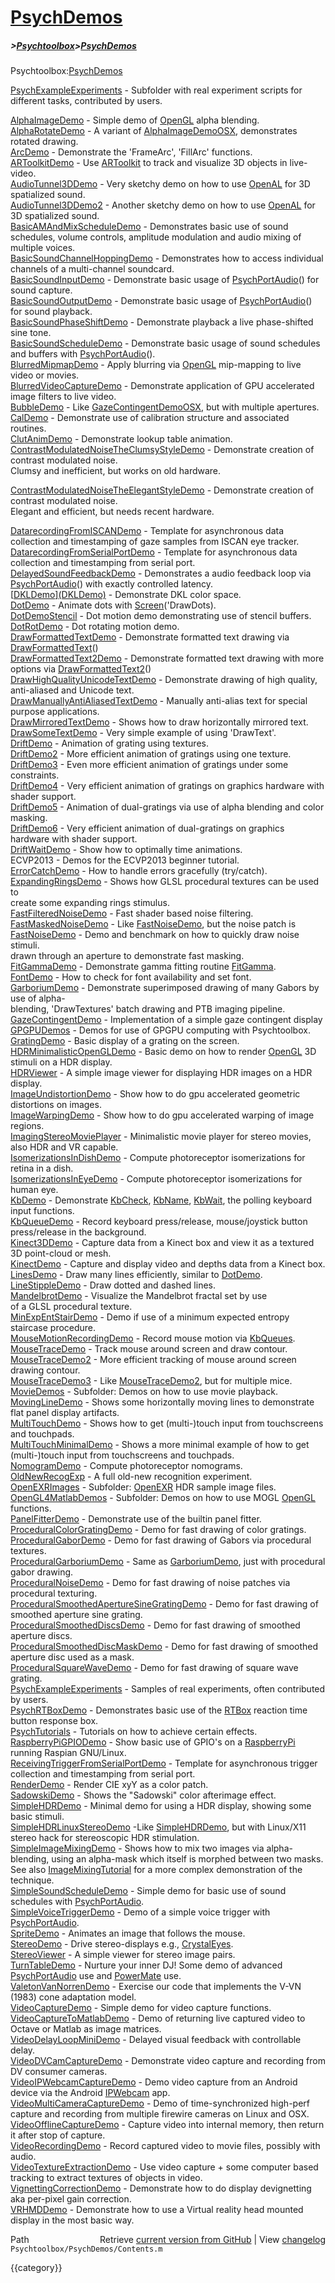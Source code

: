 # [PsychDemos](PsychDemos)
##### >[Psychtoolbox](Psychtoolbox)>[PsychDemos](PsychDemos)

Psychtoolbox:[PsychDemos](PsychDemos)  
  
  
  
   [PsychExampleExperiments](PsychExampleExperiments) - Subfolder with real experiment scripts for  
                             different tasks, contributed by users.  
  
   [AlphaImageDemo](AlphaImageDemo)          - Simple demo of [OpenGL](OpenGL) alpha blending.  
   [AlphaRotateDemo](AlphaRotateDemo)         - A variant of [AlphaImageDemoOSX](AlphaImageDemoOSX), demonstrates rotated drawing.  
   [ArcDemo](ArcDemo)                 - Demonstrate the 'FrameArc', 'FillArc' functions.  
   [ARToolkitDemo](ARToolkitDemo)           - Use [ARToolkit](ARToolkit) to track and visualize 3D objects in live-video.  
   [AudioTunnel3DDemo](AudioTunnel3DDemo)       - Very sketchy demo on how to use [OpenAL](OpenAL) for 3D spatialized sound.  
   [AudioTunnel3DDemo2](AudioTunnel3DDemo2)      - Another sketchy demo on how to use [OpenAL](OpenAL) for 3D spatialized sound.  
   [BasicAMAndMixScheduleDemo](BasicAMAndMixScheduleDemo) - Demonstrates basic use of sound schedules, volume controls, amplitude modulation and audio mixing of multiple voices.  
   [BasicSoundChannelHoppingDemo](BasicSoundChannelHoppingDemo) - Demonstrates how to access individual channels of a multi-channel soundcard.  
   [BasicSoundInputDemo](BasicSoundInputDemo)     - Demonstrate basic usage of [PsychPortAudio](PsychPortAudio)() for sound capture.  
   [BasicSoundOutputDemo](BasicSoundOutputDemo)    - Demonstrate basic usage of [PsychPortAudio](PsychPortAudio)() for sound playback.  
   [BasicSoundPhaseShiftDemo](BasicSoundPhaseShiftDemo) - Demonstrate playback a live phase-shifted sine tone.  
   [BasicSoundScheduleDemo](BasicSoundScheduleDemo)  - Demonstrate basic usage of sound schedules and buffers with [PsychPortAudio](PsychPortAudio)().  
   [BlurredMipmapDemo](BlurredMipmapDemo)       - Apply blurring via [OpenGL](OpenGL) mip-mapping to live video or movies.  
   [BlurredVideoCaptureDemo](BlurredVideoCaptureDemo) - Demonstrate application of GPU accelerated image filters to live video.  
   [BubbleDemo](BubbleDemo)              - Like [GazeContingentDemoOSX](GazeContingentDemoOSX), but with multiple apertures.  
   [CalDemo](CalDemo)                 - Demonstrate use of calibration structure and associated routines.  
   [ClutAnimDemo](ClutAnimDemo)            - Demonstrate lookup table animation.  
   [ContrastModulatedNoiseTheClumsyStyleDemo](ContrastModulatedNoiseTheClumsyStyleDemo) - Demonstrate creation of contrast modulated noise.  
                                              Clumsy and inefficient, but works on old hardware.  
  
   [ContrastModulatedNoiseTheElegantStyleDemo](ContrastModulatedNoiseTheElegantStyleDemo) - Demonstrate creation of contrast modulated noise.  
                                               Elegant and efficient, but needs recent hardware.  
  
   [DatarecordingFromISCANDemo](DatarecordingFromISCANDemo) - Template for asynchronous data collection and timestamping of gaze samples from ISCAN eye tracker.  
   [DatarecordingFromSerialPortDemo](DatarecordingFromSerialPortDemo) - Template for asynchronous data collection and timestamping from serial port.  
   [DelayedSoundFeedbackDemo](DelayedSoundFeedbackDemo) - Demonstrates a audio feedback loop via [PsychPortAudio](PsychPortAudio)() with exactly controlled latency.  
   [[DKLDemo](DKLDemo)][(DKLDemo)]((DKLDemo))                 - Demonstrate DKL color space.  
   [DotDemo](DotDemo)                 - Animate dots with [Screen](Screen)('DrawDots).  
   [DotDemoStencil](DotDemoStencil)          - Dot motion demo demonstrating use of stencil buffers.  
   [DotRotDemo](DotRotDemo)              - Dot rotating motion demo.  
   [DrawFormattedTextDemo](DrawFormattedTextDemo)   - Demonstrate formatted text drawing via [DrawFormattedText](DrawFormattedText)()  
   [DrawFormattedText2Demo](DrawFormattedText2Demo)  - Demonstrate formatted text drawing with more options via [DrawFormattedText2](DrawFormattedText2)()  
   [DrawHighQualityUnicodeTextDemo](DrawHighQualityUnicodeTextDemo) - Demonstrate drawing of high quality, anti-aliased and Unicode text.  
   [DrawManuallyAntiAliasedTextDemo](DrawManuallyAntiAliasedTextDemo) - Manually anti-alias text for special purpose applications.  
   [DrawMirroredTextDemo](DrawMirroredTextDemo)    - Shows how to draw horizontally mirrored text.  
   [DrawSomeTextDemo](DrawSomeTextDemo)        - Very simple example of using 'DrawText'.  
   [DriftDemo](DriftDemo)               - Animation of grating using textures.  
   [DriftDemo2](DriftDemo2)              - More efficient animation of gratings using one texture.  
   [DriftDemo3](DriftDemo3)              - Even more efficient animation of gratings under some constraints.  
   [DriftDemo4](DriftDemo4)              - Very efficient animation of gratings on graphics hardware with shader support.  
   [DriftDemo5](DriftDemo5)              - Animation of dual-gratings via use of alpha blending and color masking.  
   [DriftDemo6](DriftDemo6)              - Very efficient animation of dual-gratings on graphics hardware with shader support.  
   [DriftWaitDemo](DriftWaitDemo)           - Show how to optimally time animations.  
   ECVP2013                - Demos for the ECVP2013 beginner tutorial.  
   [ErrorCatchDemo](ErrorCatchDemo)          - How to handle errors gracefully (try/catch).  
   [ExpandingRingsDemo](ExpandingRingsDemo)      - Shows how GLSL procedural textures can be used to  
                             create some expanding rings stimulus.  
   [FastFilteredNoiseDemo](FastFilteredNoiseDemo)   - Fast shader based noise filtering.  
   [FastMaskedNoiseDemo](FastMaskedNoiseDemo)     - Like [FastNoiseDemo](FastNoiseDemo), but the noise patch is  
   [FastNoiseDemo](FastNoiseDemo)           - Demo and benchmark on how to quickly draw noise stimuli.  
                             drawn through an aperture to demonstrate fast masking.  
   [FitGammaDemo](FitGammaDemo)            - Demonstrate gamma fitting routine [FitGamma](FitGamma).  
   [FontDemo](FontDemo)                - How to check for font availability and set font.  
   [GarboriumDemo](GarboriumDemo)           - Demonstrate superimposed drawing of many Gabors by use of alpha-  
                             blending, 'DrawTextures' batch drawing and PTB imaging pipeline.  
   [GazeContingentDemo](GazeContingentDemo)      - Implementation of a simple gaze contingent display  
   [GPGPUDemos](GPGPUDemos)              - Demos for use of GPGPU computing with Psychtoolbox.  
   [GratingDemo](GratingDemo)             - Basic display of a grating on the screen.  
   [HDRMinimalisticOpenGLDemo](HDRMinimalisticOpenGLDemo) - Basic demo on how to render [OpenGL](OpenGL) 3D stimuli on a HDR display.  
   [HDRViewer](HDRViewer)               - A simple image viewer for displaying HDR images on a HDR display.  
   [ImageUndistortionDemo](ImageUndistortionDemo)   - Show how to do gpu accelerated geometric distortions on images.  
   [ImageWarpingDemo](ImageWarpingDemo)        - Show how to do gpu accelerated warping of image regions.  
   [ImagingStereoMoviePlayer](ImagingStereoMoviePlayer) - Minimalistic movie player for stereo movies, also HDR and VR capable.  
   [IsomerizationsInDishDemo](IsomerizationsInDishDemo) - Compute photoreceptor isomerizations for retina in a dish.  
   [IsomerizationsInEyeDemo](IsomerizationsInEyeDemo)  - Compute photoreceptor isomerizations for human eye.  
   [KbDemo](KbDemo)                  - Demonstrate [KbCheck](KbCheck), [KbName](KbName), [KbWait](KbWait), the polling keyboard input functions.  
   [KbQueueDemo](KbQueueDemo)             - Record keyboard press/release, mouse/joystick button press/release in the background.  
   [Kinect3DDemo](Kinect3DDemo)            - Capture data from a Kinect box and view it as a textured 3D point-cloud or mesh.  
   [KinectDemo](KinectDemo)              - Capture and display video and depths data from a Kinect box.  
   [LinesDemo](LinesDemo)               - Draw many lines efficiently, similar to [DotDemo](DotDemo).  
   [LineStippleDemo](LineStippleDemo)         - Draw dotted and dashed lines.  
   [MandelbrotDemo](MandelbrotDemo)          - Visualize the Mandelbrot fractal set by use  
                             of a GLSL procedural texture.  
   [MinExpEntStairDemo](MinExpEntStairDemo)      - Demo if use of a  minimum expected entropy staircase procedure.  
   [MouseMotionRecordingDemo](MouseMotionRecordingDemo) - Record mouse motion via [KbQueues](KbQueues).  
   [MouseTraceDemo](MouseTraceDemo)          - Track mouse around screen and draw contour.  
   [MouseTraceDemo2](MouseTraceDemo2)         - More efficient tracking of mouse around screen drawing contour.  
   [MouseTraceDemo3](MouseTraceDemo3)         - Like [MouseTraceDemo2](MouseTraceDemo2), but for multiple mice.  
   [MovieDemos](MovieDemos)              - Subfolder: Demos on how to use movie playback.  
   [MovingLineDemo](MovingLineDemo)          - Shows some horizontally moving lines to demonstrate flat panel display artifacts.  
   [MultiTouchDemo](MultiTouchDemo)          - Shows how to get (multi-)touch input from touchscreens and touchpads.  
   [MultiTouchMinimalDemo](MultiTouchMinimalDemo)   - Shows a more minimal example of how to get (multi-)touch input from touchscreens and touchpads.  
   [NomogramDemo](NomogramDemo)            - Compute photoreceptor nomograms.  
   [OldNewRecogExp](OldNewRecogExp)          - A full old-new recognition experiment.  
   [OpenEXRImages](OpenEXRImages)           - Subfolder: [OpenEXR](OpenEXR) HDR sample image files.  
   [OpenGL4MatlabDemos](OpenGL4MatlabDemos)      - Subfolder: Demos on how to use MOGL [OpenGL](OpenGL) functions.  
   [PanelFitterDemo](PanelFitterDemo)         - Demonstrate use of the builtin panel fitter.  
   [ProceduralColorGratingDemo](ProceduralColorGratingDemo) - Demo for fast drawing of color gratings.  
   [ProceduralGaborDemo](ProceduralGaborDemo)     - Demo for fast drawing of Gabors via procedural textures.  
   [ProceduralGarboriumDemo](ProceduralGarboriumDemo) - Same as [GarboriumDemo](GarboriumDemo), just with procedural gabor drawing.  
   [ProceduralNoiseDemo](ProceduralNoiseDemo)     - Demo for fast drawing of noise patches via procedural texturing.  
   [ProceduralSmoothedApertureSineGratingDemo](ProceduralSmoothedApertureSineGratingDemo) - Demo for fast drawing of smoothed aperture sine grating.  
   [ProceduralSmoothedDiscsDemo](ProceduralSmoothedDiscsDemo) - Demo for fast drawing of smoothed aperture discs.  
   [ProceduralSmoothedDiscMaskDemo](ProceduralSmoothedDiscMaskDemo) - Demo for fast drawing of smoothed aperture disc used as a mask.  
   [ProceduralSquareWaveDemo](ProceduralSquareWaveDemo) - Demo for fast drawing of square wave grating.  
   [PsychExampleExperiments](PsychExampleExperiments) - Samples of real experiments, often contributed by users.  
   [PsychRTBoxDemo](PsychRTBoxDemo)          - Demonstrates basic use of the [RTBox](RTBox) reaction time button response box.  
   [PsychTutorials](PsychTutorials)          - Tutorials on how to achieve certain effects.  
   [RaspberryPiGPIODemo](RaspberryPiGPIODemo)     - Show basic use of GPIO's on a [RaspberryPi](RaspberryPi) running Raspian GNU/Linux.  
   [ReceivingTriggerFromSerialPortDemo](ReceivingTriggerFromSerialPortDemo) - Template for asynchronous trigger collection and timestamping from serial port.  
   [RenderDemo](RenderDemo)              - Render CIE xyY as a color patch.  
   [SadowskiDemo](SadowskiDemo)            - Shows the "Sadowski" color afterimage effect.  
   [SimpleHDRDemo](SimpleHDRDemo)           - Minimal demo for using a HDR display, showing some basic stimuli.  
   [SimpleHDRLinuxStereoDemo](SimpleHDRLinuxStereoDemo) -Like [SimpleHDRDemo](SimpleHDRDemo), but with Linux/X11 stereo hack for stereoscopic HDR stimulation.  
   [SimpleImageMixingDemo](SimpleImageMixingDemo)   - Shows how to mix two images via alpha-blending, using an alpha-mask which itself is morphed between two masks.  
                             See also [ImageMixingTutorial](ImageMixingTutorial) for a more complex demonstration of the technique.  
   [SimpleSoundScheduleDemo](SimpleSoundScheduleDemo) - Simple demo for basic use of sound schedules with [PsychPortAudio](PsychPortAudio).  
   [SimpleVoiceTriggerDemo](SimpleVoiceTriggerDemo)  - Demo of a simple voice trigger with [PsychPortAudio](PsychPortAudio).  
   [SpriteDemo](SpriteDemo)              - Animates an image that follows the mouse.  
   [StereoDemo](StereoDemo)              - Drive stereo-displays e.g., [CrystalEyes](CrystalEyes).  
   [StereoViewer](StereoViewer)            - A simple viewer for stereo image pairs.  
   [TurnTableDemo](TurnTableDemo)           - Nurture your inner DJ! Some demo of advanced [PsychPortAudio](PsychPortAudio) use and [PowerMate](PowerMate) use.  
   [ValetonVanNorrenDemo](ValetonVanNorrenDemo)    - Exercise our code that implements the V-VN (1983) cone adaptation model.  
   [VideoCaptureDemo](VideoCaptureDemo)        - Simple demo for video capture functions.  
   [VideoCaptureToMatlabDemo](VideoCaptureToMatlabDemo) - Demo of returning live captured video to Octave or Matlab as image matrices.  
   [VideoDelayLoopMiniDemo](VideoDelayLoopMiniDemo)  - Delayed visual feedback with controllable delay.  
   [VideoDVCamCaptureDemo](VideoDVCamCaptureDemo)   - Demonstrate video capture and recording from DV consumer cameras.  
   [VideoIPWebcamCaptureDemo](VideoIPWebcamCaptureDemo) - Demo video capture from an Android device via the Android [IPWebcam](IPWebcam) app.  
   [VideoMultiCameraCaptureDemo](VideoMultiCameraCaptureDemo) - Demo of time-synchronized high-perf capture and recording from multiple firewire cameras on Linux and OSX.  
   [VideoOfflineCaptureDemo](VideoOfflineCaptureDemo) - Capture video into internal memory, then return it after stop of capture.  
   [VideoRecordingDemo](VideoRecordingDemo)      - Record captured video to movie files, possibly with audio.  
   [VideoTextureExtractionDemo](VideoTextureExtractionDemo) - Use video capture + some computer based tracking to extract textures of objects in video.  
   [VignettingCorrectionDemo](VignettingCorrectionDemo) - Demonstrate how to do display devignetting aka per-pixel gain correction.  
   [VRHMDDemo](VRHMDDemo)                - Demonstrate how to use a Virtual reality head mounted display in the most basic way.  
  




<div class="code_header" style="text-align:right;">
  <span style="float:left;">Path&nbsp;&nbsp;</span> <span class="counter">Retrieve <a href=
  "https://raw.github.com/Psychtoolbox-3/Psychtoolbox-3/beta/Psychtoolbox/PsychDemos/Contents.m">current version from GitHub</a> | View <a href=
  "https://github.com/Psychtoolbox-3/Psychtoolbox-3/commits/beta/Psychtoolbox/PsychDemos/Contents.m">changelog</a></span>
</div>
<div class="code">
  <code>Psychtoolbox/PsychDemos/Contents.m</code>
</div>

{{category}}